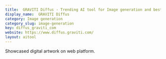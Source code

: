 ```yaml
---
title:  GRAVITI Diffus - Trending AI tool for Image generation and best alternatives
display_name:  GRAVITI Diffus
category: Image generation
category_slug: image-generation
key: diffus_graviti_com
website: https://www.diffus.graviti.com/
layout: aitool
---
```


Showcased digital artwork on web platform.
